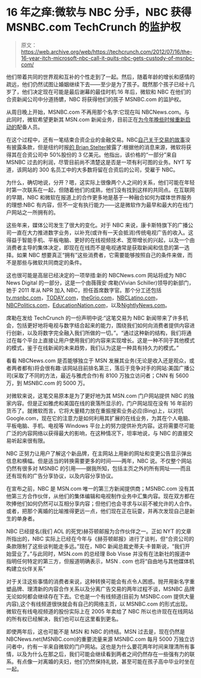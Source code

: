 # 16 年之痒:微软与 NBC 分手，NBC 获得 MSNBC.com TechCrunch 的监护权

> 原文：<https://web.archive.org/web/https://techcrunch.com/2012/07/16/the-16-year-itch-microsoft-nbc-call-it-quits-nbc-gets-custody-of-msnbc-com/>

他们带着共同的世界观和互补的个性走到了一起。然后，随着年龄的增长和感情的疏远，他们仍然试图让婚姻继续下去——至少是为了孩子。既然那个孩子已经十几岁了，他们决定现在可能是最后谢幕的最佳时机:16 年后，微软和 NBC 在他们的合资新闻公司中分道扬镳，NBC 将获得他们的孩子 MSNBC.com 的监护权。

从周日晚上开始，MSNBC.com 不再用那个名字:它现在叫 NBCNews.com。与此同时，微软希望更新其 MSN.com 新闻业务，目前正在[为今年晚些时候重新启动的](https://web.archive.org/web/20221210053332/http://www.totaltele.com/view.aspx?ID=474971)配备人员。

在这个过程中，还有一笔结束合资企业的金融交易。NBC[自己关于交易的故事](https://web.archive.org/web/20221210053332/http://www.msnbc.msn.com/id/48180815/ns/business-us_business/?__utma=14933801.775057309.1342432072.1342432072.1342441185.2&__utmb=14933801.1.10.1342441185&__utmc=14933801&__utmx=-&__utmz=14933801.1342432072.1.1.utmcsr=(direct)%7Cutmccn=(direct)%7Cutmcmd=(none)&__utmv=14933801.%7C8=Earned%20By=msnbc%7Ccover=1%5E12=Landing%20Content=Mixed=1%5E13=Landing%20Hostname=www.nbcnews.com=1%5E30=Visit%20Type%20to%20Content=Earned%20to%20Mixed=1&__utmk=120287240)没有披露条款，但是纽约时报[的 Brian Stelter](https://web.archive.org/web/20221210053332/http://www.nytimes.com/2012/07/16/business/media/msnbccom-renamed-nbcnewscom-as-microsoft-and-nbc-divorce.html?_r=1&pagewanted=all)披露了:根据他的消息来源，微软将获得其在合资公司中 50%股份的 3 亿美元。他指出，该价格的“一部分”来自 MSNBC 过去的利润，尽管目前尚不清楚这是否是一项有利可图的业务。NYT 写道，该网站的 300 名员工中的大多数将留在合资后的公司，受雇于 NBC。

为什么，确切地说，分开？嗯，这实际上很像两个人之间的关系，他们可能在年轻时第一次联系在一起，但随着他们的成熟，他们没有找到这样的共同点。在互联网的早期，NBC 和微软在报道上的合作更多地是基于一种融合如何为媒体世界服务的理想:NBC 有内容，但不一定有执行能力——这是微软作为最早和最大的在线门户网站之一所拥有的。

这些年来，媒体公司发生了很大的变化。对于 NBC 来说，康卡斯特旗下的广播公司一直在大力推进数字业务，以补充(或许有一天会抵消)传统电视广告的收入。这得益于智能手机、平板电脑、更好的在线视频技术、宽带增长的兴起，以及一个由消费者主导的集体决定，即现在在线而不是电视通常是获取新闻和信息的第一选择。如果 NBC 想要真正“拥有”这些消费者，它需要能够按照自己的条件来做，而不是那些与微软共同商定的条件。

这也很可能是高层已经决定的一项举措:新的 NBCNews.com 网站将成为 NBC News Digital 的一部分，这是一个由薇薇安·席勒(Vivian Schiller)领导的新部门，她于 2011 年从 NPR 加入 NBC，担任首席数字官。那个分工还包括[tv.msnbc.com](https://web.archive.org/web/20221210053332/http://tv.msnbc.com/)，[TODAY.com](https://web.archive.org/web/20221210053332/http://today.com/)，[theGrio.com](https://web.archive.org/web/20221210053332/http://thegrio.com/)，[NBCLatino.com](https://web.archive.org/web/20221210053332/http://nbclatino.com/)，[NBCPolitics.com](https://web.archive.org/web/20221210053332/http://nbcpolitics.com/)，[EducationNation.com](https://web.archive.org/web/20221210053332/http://educationnation.com/)，以及[NightlyNews.com](https://web.archive.org/web/20221210053332/http://nightlynews.com/)。

席勒在发给 TechCrunch 的一份声明中说:“这笔交易为 NBC 新闻带来了许多机会，包括更好地将电视与数字结合起来的能力，围绕我们如何向消费者提供内容进行创新，以及将数字完全融入我们所做的一切。”。“通过这种新的结构，我们将通过在每个平台上直接让用户使用我们的内容来实现增长。这是一种不同于其他模式的模式，鉴于在线新闻的未来趋势，我们认为这是一种具有持久力的模式。”

看看 NBCNews.com 是否能够独立于 MSN 发展其业务(无论是收入还是观众，或者两者都有)将会很有趣:该网站目前排名第三，落后于竞争对手的网站:美国广播公司(采取了不同的方法，最近与雅虎合作)有 8100 万独立访问者；CNN 有 5600 万，到 MSNBC.com 的 5000 万。

对微软来说，这笔交易原本是为了更好地为其 MSN.com 门户网站提供 NBC 的独家内容。但是正如雅虎和美国在线的衰落所显示的，门户网站现在没有 16 年前的货币了。就微软而言，它将大量精力放在重振搜索业务必应(Bing)上，以对抗 Google.com，现在它的注意力是如何利用其扩展的在线业务，为其在个人电脑、平板电脑、手机、电视等 Windows 平台上的努力提供补充内容。这将需要尽可能广泛的内容网络以获得最大的影响，在这种情况下，坦率地说，与 NBC 的直接交易听起来很有限。

NBC 正努力让用户了解这个新品牌，在主网站上用新的网址和变更公告显示弹出信息和横幅。但是适当的转换需要更多的时间——两年，NBC 说。不仅整个网站仍然有很多对 MSNBC 的引用——据我所知，包括主页之外的所有网址——而且还有现有的广告分享协议，以及内容分享协议。

在宣布之前，NBC 是 MSN.com 唯一的第三方新闻提供商；MSNBC.com 没有其他第三方合作伙伴，从他们的集体编辑和电视制作业务中汇集内容。现在双方都在吹捧他们如何仍然可以互相分享内容；但他们也会寻求与以前不被允许的人合作。或者，把那个离婚的比喻推得更远一点，他们现在正在玩耍，并再次发现自己是新生的单身者。

NBC 已经提名(我们 AOL 的死党)赫芬顿邮报为合作伙伴之一。正如 NYT 的文章所指出的，NBC 实际上已经在今年与《赫芬顿邮报》进行了谈判，但“合资公司的条款限制了这些谈判能走多远。”现在，NBC 新闻总裁史蒂夫·卡普斯说，“我们开始营业了。”与此同时，MSN.com 的总经理 Bob Visse 并没有在法新社的报道中指明任何特定的第三方，但报道明确表示，MSN . com 也将“自由地与其他媒体机构建立伙伴关系”

对于关注这些事情的消费者来说，这种转换可能会有点令人困惑。抛开用新名字重塑品牌、理清新的内容合作关系以及分离广告交易的两年过程不谈，MSNBC 品牌无论如何都会继续存在下去。它也是一个有线频道(目前为 MSNBC.com 提供大量内容),这个有线频道很快就会有自己的网络主页，以 MSNBC.com 的形式出现。微软在有线电视频道的股份实际上在 2005 年卖给了 NBC 所以也许现在在线网站的所有权已经解决，我们也可以在这里看到更名。

即使两年后，这也可能不是 MSN 和 NBC 的终结。MSN 过去是，现在仍然是 NBCNews.net(MSNBC.com)的重要流量来源 MSNBC.com 每月 5000 万独立访问者中，约有一半来自微软的门户网站。这也是为什么要花两年时间来理清所有事情，以及为什么在那之后，我们可能会继续看到两者之间仍然存在一些强有力的联系。有点像一对离婚的夫妇，他们仍然保持礼貌，甚至可能在孩子高中毕业时坐在一起。